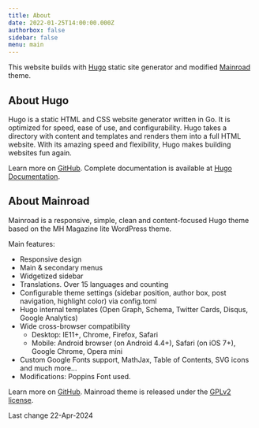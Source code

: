 ```yaml
---
title: About
date: 2022-01-25T14:00:00.000Z
authorbox: false
sidebar: false
menu: main
---
```


This website builds with [Hugo](https://gohugo.io/) static site generator and modified [Mainroad](https://github.com/vimux/mainroad) theme.

## About Hugo

Hugo is a static HTML and CSS website generator written in Go. It is optimized for speed, ease of use, and
configurability. Hugo takes a directory with content and templates and renders them into a full HTML website. With its
amazing speed and flexibility, Hugo makes building websites fun again.

Learn more on [GitHub](https://github.com/gohugoio/hugo). Complete documentation is available at [Hugo Documentation](https://gohugo.io/getting-started/).

## About Mainroad

Mainroad is a responsive, simple, clean and content-focused Hugo theme based on the MH Magazine lite WordPress theme.

Main features:

* Responsive design
* Main & secondary menus
* Widgetized sidebar
* Translations. Over 15 languages and counting
* Configurable theme settings (sidebar position, author box, post navigation, highlight color) via config.toml
* Hugo internal templates (Open Graph, Schema, Twitter Cards, Disqus, Google Analytics)
* Wide cross-browser compatibility
  * Desktop: IE11+, Chrome, Firefox, Safari
  * Mobile: Android browser (on Android 4.4+), Safari (on iOS 7+), Google Chrome, Opera mini
* Custom Google Fonts support, MathJax, Table of Contents, SVG icons and much more…
* Modifications: Poppins Font used.

Learn more on [GitHub](https://github.com/vimux/mainroad). Mainroad theme is released under the [GPLv2 license](https://github.com/vimux/mainroad/blob/master/LICENSE.md).

Last change 22-Apr-2024
